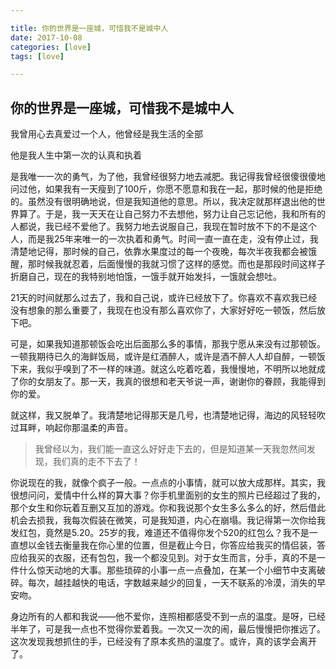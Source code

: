 ```yaml
---

title: 你的世界是一座城，可惜我不是城中人
date: 2017-10-08
categories: [love]
tags: [love]

---
```




## 你的世界是一座城，可惜我不是城中人 ##

我曾用心去真爱过一个人，他曾经是我生活的全部

他是我人生中第一次的认真和执着

是我唯一一次的勇气，为了他，我曾经很努力地去减肥。我记得我曾经很傻很傻地问过他，如果我有一天瘦到了100斤，你愿不愿意和我在一起，那时候的他是拒绝的。虽然没有很明确地说，但是我知道他的意思。所以，我决定就那样退出他的世界算了。于是，我一天天在让自己努力不去想他，努力让自己忘记他，我和所有的人都说，我已经不爱他了。我努力地去说服自己，我现在暂时放不下的不是这个人，而是我25年来唯一的一次执着和勇气。时间一直一直在走，没有停止过，我清楚地记得，那时候的自己，依靠水果度过的每一个夜晚，每次半夜我都会被饿醒，那时候我就忍着，后面慢慢的我就习惯了这样的感觉。而也是那段时间这样子折磨自己，现在的我特别地怕饿，一饿手就开始发抖，一饿就会想吐。

21天的时间就那么过去了，我和自己说，或许已经放下了。你喜欢不喜欢我已经没有想象的那么重要了，我现在也没有那么喜欢你了，大家好好吃一顿饭，然后放下吧。

可是，如果我知道那顿饭会吃出后面那么多的事情，那我宁愿从来没有过那顿饭。一顿我期待已久的海鲜饭局，或许是红酒醉人，或许是酒不醉人人却自醉，一顿饭下来，我似乎嗅到了不一样的味道。就这么吃着吃着，我慢慢地，不明所以地就成了你的女朋友了。那一天，我真的很想和老天爷说一声，谢谢你的眷顾，我能得到你的爱。

就这样，我又脱单了。我清楚地记得那天是几号，也清楚地记得，海边的风轻轻吹过耳畔，响起你那温柔的声音。

> 我曾经以为，我们能一直这么好好走下去的，但是知道某一天我忽然间发现，我们真的走不下去了！

你说现在的我，就像个疯子一般。一点点的小事情，就可以放大成那样。其实，我很想问问，爱情中什么样的算大事？你手机里面别的女生的照片已经超过了我的，那个女生和你玩着互删又互加的游戏。你和我说那个女生多么多么的好，然后借此机会去损我，我每次假装在微笑，可是我知道，内心在崩塌。我记得第一次你给我发红包，竟然是5.20。25岁的我，难道还不值得你发个520的红包么？我不是一直想以金钱去衡量我在你心里的位置，但是截止今日，你答应给我买的情侣装，答应给我买的衣服，还有包包，我一个都没见到。对于女生而言，分手，真的不是一件什么惊天动地的大事。那些琐碎的小事一点一点叠加，在某一个小细节中支离破碎。每次，越挂越快的电话，字数越来越少的回复，一天不联系的冷漠，消失的早安吻。

身边所有的人都和我说——他不爱你，连照相都感受不到一点的温度。是呀，已经半年了，可是我一点也不觉得你爱着我。一次又一次的闹，最后慢慢把你推远了。这次发现我想抓住的手，已经没有了原本炙热的温度了。或许，真的该学会离开了。
